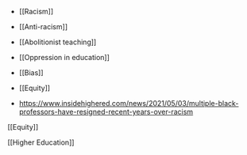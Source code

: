 - [[Racism]]
- [[Anti-racism]]
- [[Abolitionist teaching]]
- [[Oppression in education]]
- [[Bias]]
- [[Equity]]

- https://www.insidehighered.com/news/2021/05/03/multiple-black-professors-have-resigned-recent-years-over-racism

[[Equity]]

[[Higher Education]]
